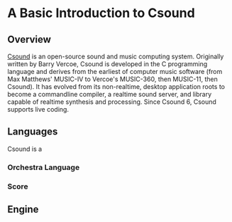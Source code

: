 # A Basic Introduction to Csound

## Overview

[Csound](https://csound.com) is an open-source sound and music computing system.  Originally written by Barry Vercoe, Csound is developed in the C programming language and derives from the earliest of computer music software (from Max Matthews' MUSIC-IV to Vercoe's MUSIC-360, then MUSIC-11, then Csound). It has evolved from its non-realtime, desktop application roots to become a commandline compiler, a realtime sound server, and library capable of realtime synthesis and processing. Since Csound 6, Csound supports live coding. 

## Languages

Csound is a 

### Orchestra Language

### Score


## Engine
